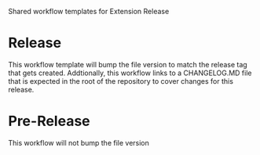 Shared workflow templates for Extension Release

# Release
This workflow template will bump the file version to match the release tag that gets created. Addtionally, this workflow links to a CHANGELOG.MD file that is expected in the root of the repository to cover changes for this release. 


# Pre-Release
This workflow will not bump the file version
